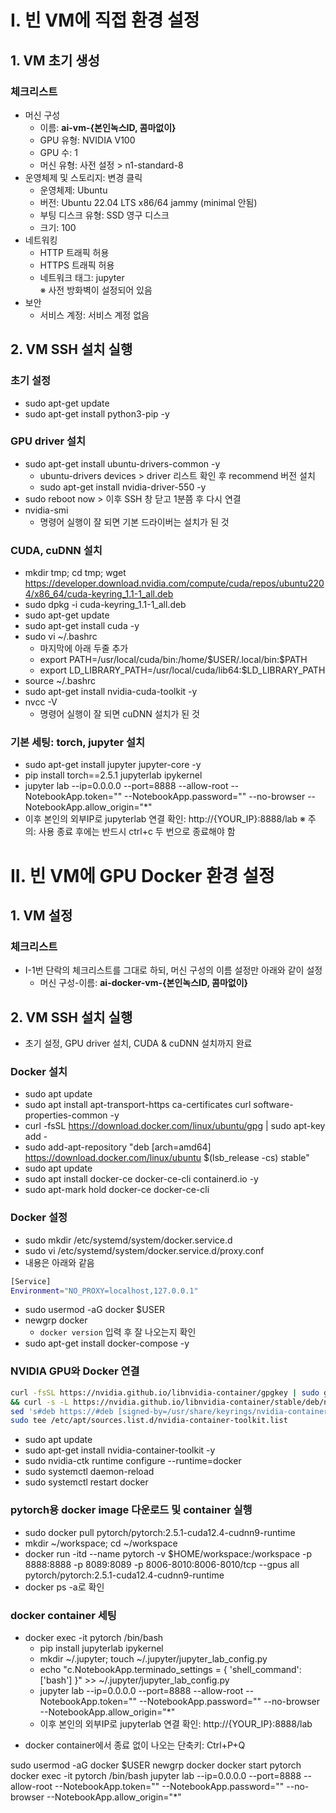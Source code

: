 # I. 빈 VM에 직접 환경 설정

## 1. VM 초기 생성

### 체크리스트
- 머신 구성
    - 이름: **ai-vm-{본인녹스ID, 콤마없이}**
    - GPU 유형: NVIDIA V100
    - GPU 수: 1
    - 머신 유형: 사전 설정 > n1-standard-8
- 운영체제 및 스토리지: 변경 클릭    
    - 운영체제: Ubuntu    
    - 버전: Ubuntu 22.04 LTS x86/64 jammy (minimal 안됨)
    - 부팅 디스크 유형:  SSD 영구 디스크
    - 크기: 100
- 네트워킹
    - HTTP 트래픽 허용
    - HTTPS 트래픽 허용
    - 네트워크 태그: jupyter \
      ※ 사전 방화벽이 설정되어 있음
- 보안
    - 서비스 계정: 서비스 계정 없음
 
## 2. VM SSH 설치 실행

### 초기 설정
- sudo apt-get update
- sudo apt-get install python3-pip -y

### GPU driver 설치
- sudo apt-get install ubuntu-drivers-common -y
    - ubuntu-drivers devices > driver 리스트 확인 후 recommend 버전 설치
    - sudo apt-get install nvidia-driver-550 -y
- sudo reboot now > 이후 SSH 창 닫고 1분쯤 후 다시 연결
- nvidia-smi
    - 명령어 실행이 잘 되면 기본 드라이버는 설치가 된 것
 
### CUDA, cuDNN 설치
- mkdir tmp; cd tmp; wget https://developer.download.nvidia.com/compute/cuda/repos/ubuntu2204/x86_64/cuda-keyring_1.1-1_all.deb
- sudo dpkg -i cuda-keyring_1.1-1_all.deb
- sudo apt-get update
- sudo apt-get install cuda -y
- sudo vi ~/.bashrc
    - 마지막에 아래 두줄 추가
    - export PATH=/usr/local/cuda/bin:/home/\$USER/.local/bin:\$PATH
    - export LD_LIBRARY_PATH=/usr/local/cuda/lib64:$LD_LIBRARY_PATH
- source ~/.bashrc
- sudo apt-get install nvidia-cuda-toolkit -y
- nvcc -V
    - 명령어 실행이 잘 되면 cuDNN 설치가 된 것
 
### 기본 세팅: torch, jupyter 설치
- sudo apt-get install jupyter jupyter-core -y
- pip install torch==2.5.1 jupyterlab ipykernel
- jupyter lab --ip=0.0.0.0 --port=8888 --allow-root --NotebookApp.token="" --NotebookApp.password="" --no-browser --NotebookApp.allow_origin="*"
- 이후 본인의 외부IP로 jupyterlab 연결 확인: http://{YOUR_IP}:8888/lab
※ 주의: 사용 종료 후에는 반드시 ctrl+c 두 번으로 종료해야 함

# II. 빈 VM에 GPU Docker 환경 설정

## 1. VM 설정

### 체크리스트
- I-1번 단락의 체크리스트를 그대로 하되, 머신 구성의 이름 설정만 아래와 같이 설정
    - 머신 구성-이름: **ai-docker-vm-{본인녹스ID, 콤마없이}**

## 2. VM SSH 설치 실행
- 초기 설정, GPU driver 설치, CUDA & cuDNN 설치까지 완료

### Docker 설치
- sudo apt update
- sudo apt install apt-transport-https ca-certificates curl software-properties-common -y
- curl -fsSL https://download.docker.com/linux/ubuntu/gpg | sudo apt-key add -
- sudo add-apt-repository "deb [arch=amd64] https://download.docker.com/linux/ubuntu $(lsb_release -cs) stable"
- sudo apt update
- sudo apt install docker-ce docker-ce-cli containerd.io -y
- sudo apt-mark hold docker-ce docker-ce-cli

### Docker 설정
- sudo mkdir /etc/systemd/system/docker.service.d
- sudo vi /etc/systemd/system/docker.service.d/proxy.conf
- 내용은 아래와 같음
```bash
[Service]
Environment="NO_PROXY=localhost,127.0.0.1"
```

- sudo usermod -aG docker $USER
- newgrp docker
    - `docker version` 입력 후 잘 나오는지 확인
- sudo apt-get install docker-compose -y

### NVIDIA GPU와 Docker 연결
```bash
curl -fsSL https://nvidia.github.io/libnvidia-container/gpgkey | sudo gpg --dearmor -o /usr/share/keyrings/nvidia-container-toolkit-keyring.gpg \
&& curl -s -L https://nvidia.github.io/libnvidia-container/stable/deb/nvidia-container-toolkit.list | \
sed 's#deb https://#deb [signed-by=/usr/share/keyrings/nvidia-container-toolkit-keyring.gpg] https://#g' | \
sudo tee /etc/apt/sources.list.d/nvidia-container-toolkit.list
```
- sudo apt update
- sudo apt-get install nvidia-container-toolkit -y
- sudo nvidia-ctk runtime configure --runtime=docker
- sudo systemctl daemon-reload
- sudo systemctl restart docker

### pytorch용 docker image 다운로드 및 container 실행
- sudo docker pull pytorch/pytorch:2.5.1-cuda12.4-cudnn9-runtime
- mkdir ~/workspace; cd ~/workspace
- docker run -itd --name pytorch -v $HOME/workspace:/workspace -p 8888:8888 -p 8089:8089 -p 8006-8010:8006-8010/tcp --gpus all pytorch/pytorch:2.5.1-cuda12.4-cudnn9-runtime
- docker ps -a로 확인

### docker container 세팅
- docker exec -it pytorch /bin/bash
    - pip install jupyterlab ipykernel
    - mkdir ~/.jupyter; touch ~/.jupyter/jupyter_lab_config.py
    - echo "c.NotebookApp.terminado_settings = { 'shell_command': ['bash'] }" >> ~/.jupyter/jupyter_lab_config.py
    - jupyter lab --ip=0.0.0.0 --port=8888 --allow-root --NotebookApp.token="" --NotebookApp.password="" --no-browser --NotebookApp.allow_origin="*"
    - 이후 본인의 외부IP로 jupyterlab 연결 확인: http://{YOUR_IP}:8888/lab

* docker container에서 종료 없이 나오는 단축키: Ctrl+P+Q


sudo usermod -aG docker $USER
newgrp docker
docker start pytorch
docker exec -it pytorch /bin/bash
jupyter lab --ip=0.0.0.0 --port=8888 --allow-root --NotebookApp.token="" --NotebookApp.password="" --no-browser --NotebookApp.allow_origin="*"


